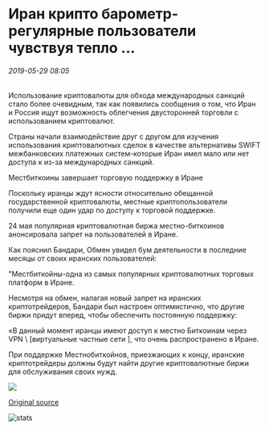 # Иран крипто барометр-регулярные пользователи чувствуя тепло ...

###### 2019-05-29 08:05

Использование криптовалюты для обхода международных санкций стало более очевидным, так как появились сообщения о том, что Иран и Россия ищут возможность облегчения двусторонней торговли с использованием криптовалют.

Страны начали взаимодействие друг с другом для изучения использования криптовалютных сделок в качестве альтернативы SWIFT межбанковских платежных систем-которые Иран имел мало или нет доступа к из-за международных санкций.

Местбиткоины завершает торговую поддержку в Иране

Поскольку иранцы ждут ясности относительно обещанной государственной криптовалюты, местные криптопользователи получили еще один удар по доступу к торговой поддержке.

24 мая популярная криптовалютная биржа местно-биткоинов анонсировала запрет на пользователей в Иране.

Как пояснил Бандари, Обмен увидел бум деятельности в последние месяцы от своих иранских пользователей:

"Местбиткойны-одна из самых популярных криптовалютных торговых платформ в Иране.

Несмотря на обмен, налагая новый запрет на иранских криптотрейдеров, Бандари был настроен оптимистично, что другие биржи придут вперед, чтобы обеспечить постоянную поддержку:

«В данный момент иранцы имеют доступ к местно Биткоинам через VPN \ [виртуальные частные сети \], что очень распространено в Иране.

При поддержке Местнобиткойнов, приезжающих к концу, иранские криптотрейдеры должны будут найти другие криптовалютные биржи для обслуживания своих нужд.

![](https://s3.cointelegraph.com/storage/uploads/view/61819c03df7a395ae3ad84ed96e263d5.png)

[Original source](https://cointelegraph.com/news/irans-crypto-barometer-regular-users-feeling-the-heat)

![stats](https://c.statcounter.com/11760860/0/a89fa40b/1/ "stats")